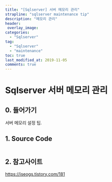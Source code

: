 ```yaml
---
title: "[Sqlserver] 서버 메모리 관리"
strapline: "sqlserver maintenance tip"
description: "메모리 관리"
header:
 overlay_image: 
categories:
  - "Sqlserver"
tag:
  - "Sqlserver"
  - "maintenance"
toc: true
last_modified_at: 2019-11-05
comments: true
---
```

# Sqlserver 서버 메모리 관리

## 0. 들어가기

  서버 메모리 설정 팁.

## 1. Source Code

```
```

## 2. 참고사이트

  <https://iseogs.tistory.com/181>
